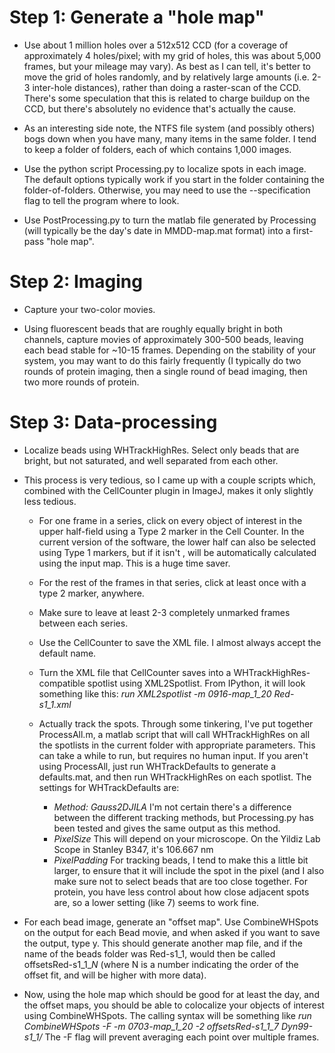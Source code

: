 Step 1: Generate a "hole map"
=============================

* Use about 1 million holes over a 512x512 CCD (for a coverage of approximately
  4 holes/pixel; with my grid of holes, this was about 5,000 frames, but your
  mileage may vary).  As best as I can tell, it's better to move the grid of
  holes randomly, and by relatively large amounts (i.e. 2-3 inter-hole
  distances), rather than doing a raster-scan of the CCD.  There's some
  speculation that this is related to charge buildup on the CCD, but there's
  absolutely no evidence that's actually the cause. 

* As an interesting side note, the NTFS file system (and possibly others) bogs
  down when you have many, many items in the same folder.  I tend to keep a
  folder of folders, each of which contains 1,000 images.

* Use the python script Processing.py to localize spots in each image.  The
  default options typically work if you start in the folder containing the
  folder-of-folders. Otherwise, you may need to use the --specification flag to
  tell the program where to look.

* Use PostProcessing.py to turn the matlab file generated by Processing (will
  typically be the day's date in MMDD-map.mat format) into a first-pass "hole
  map".

Step 2: Imaging
===============

* Capture your two-color movies.

* Using fluorescent beads that are roughly equally bright in both channels,
  capture movies of approximately 300-500 beads, leaving each bead stable for
  ~10-15 frames.  Depending on the stability of your system, you may want to do
  this fairly frequently (I typically do two rounds of protein imaging, then a
  single round of bead imaging, then two more rounds of protein.

Step 3: Data-processing
=======================

* Localize beads using WHTrackHighRes.  Select only beads that are bright, but
  not saturated, and well separated from each other.

* This process is very tedious, so I came up with a couple scripts which,
  combined with the CellCounter plugin in ImageJ, makes it only slightly less
  tedious.
    + For one frame in a series, click on every object of interest in the upper
      half-field using a Type 2 marker in the Cell Counter.  In the current
      version of the software, the lower half can also be selected using Type 1
      markers, but if it isn't , will be automatically calculated using the input
      map.  This is a huge time saver.
    + For the rest of the frames in that series, click at least once with a type
      2 marker, anywhere.
    + Make sure to leave at least 2-3 completely unmarked frames between each
      series.
    + Use the CellCounter to save the XML file.  I almost always accept the
      default name.
    + Turn the XML file that CellCounter saves into a WHTrackHighRes-compatible
      spotlist using XML2Spotlist.  From IPython, it will look something like
      this: *run XML2spotlist -m 0916-map_1_20 Red-s1_1.xml* 
  
    + Actually track the spots.  Through some tinkering, I've put together
      ProcessAll.m, a matlab script that will call WHTrackHighRes on all the
      spotlists in the current folder with appropriate parameters. This can take a
      while to run, but requires no human input.  If you aren't using ProcessAll,
      just run WHTrackDefaults to generate a defaults.mat, and then run
      WHTrackHighRes on each spotlist. The settings for WHTrackDefaults are:
        - *Method: Gauss2DJILA*  I'm not certain there's a difference between the
          different tracking methods, but Processing.py has been tested and gives
          the same output as this method.
        - *PixelSize* This will depend on your microscope.  On the Yildiz Lab Scope
          in Stanley B347, it's 106.667 nm
        - *PixelPadding*  For tracking beads, I tend to make this a little bit
          larger, to ensure that it will include the spot in the pixel (and I also
          make sure not to select beads that are too close together.  For protein,
          you have less control about how close adjacent spots are, so a lower
          setting (like 7) seems to work fine.
  
* For each bead image, generate an "offset map".  Use CombineWHSpots on the
  output for each Bead movie, and when asked if you want to save the output,
  type y. This should generate another map file, and if the name of the beads
  folder was Red-s1\_1, would then be called offsetsRed-s1\_1\_*N* (where N is a
  number indicating the order of the offset fit, and will be higher with more
  data).

* Now, using the hole map which should be good for at least the day, and the
  offset maps, you should be able to colocalize your objects of interest using
  CombineWHSpots.  The calling syntax will be something like *run CombineWHSpots
  -F -m 0703-map_1_20 -2 offsetsRed-s1_1_7 Dyn99-s1_1/*  The -F flag will prevent
  averaging each point over multiple frames.  

